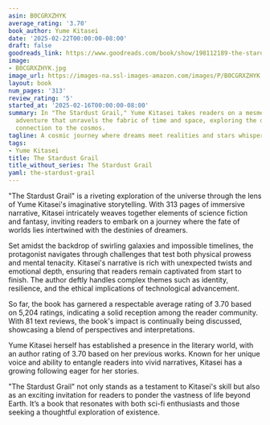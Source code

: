 ```yaml
---
asin: B0CGRXZHYK
average_rating: '3.70'
book_author: Yume Kitasei
date: '2025-02-22T00:00:00-08:00'
draft: false
goodreads_link: https://www.goodreads.com/book/show/198112189-the-stardust-grail
image:
- B0CGRXZHYK.jpg
image_url: https://images-na.ssl-images-amazon.com/images/P/B0CGRXZHYK.01._SCLZZZZZZZ.jpg
layout: book
num_pages: '313'
review_rating: '5'
started_at: '2025-02-16T00:00:00-08:00'
summary: In "The Stardust Grail," Yume Kitasei takes readers on a mesmerizing sci-fi
  adventure that unravels the fabric of time and space, exploring the depths of humanity's
  connection to the cosmos.
tagline: A cosmic journey where dreams meet realities and stars whisper secrets.
tags:
- Yume Kitasei
title: The Stardust Grail
title_without_series: The Stardust Grail
yaml: the-stardust-grail
---
```


"The Stardust Grail" is a riveting exploration of the universe through the lens of Yume Kitasei's imaginative storytelling. With 313 pages of immersive narrative, Kitasei intricately weaves together elements of science fiction and fantasy, inviting readers to embark on a journey where the fate of worlds lies intertwined with the destinies of dreamers.

Set amidst the backdrop of swirling galaxies and impossible timelines, the protagonist navigates through challenges that test both physical prowess and mental tenacity. Kitasei's narrative is rich with unexpected twists and emotional depth, ensuring that readers remain captivated from start to finish. The author deftly handles complex themes such as identity, resilience, and the ethical implications of technological advancement.

So far, the book has garnered a respectable average rating of 3.70 based on 5,204 ratings, indicating a solid reception among the reader community. With 81 text reviews, the book's impact is continually being discussed, showcasing a blend of perspectives and interpretations.

Yume Kitasei herself has established a presence in the literary world, with an author rating of 3.70 based on her previous works. Known for her unique voice and ability to entangle readers into vivid narratives, Kitasei has a growing following eager for her stories. 

"The Stardust Grail" not only stands as a testament to Kitasei's skill but also as an exciting invitation for readers to ponder the vastness of life beyond Earth. It’s a book that resonates with both sci-fi enthusiasts and those seeking a thoughtful exploration of existence.
